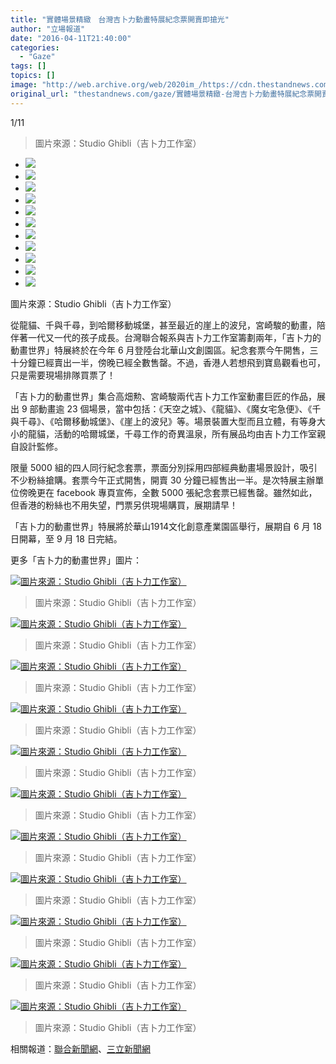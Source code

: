 ```yaml
---
title: "實體場景精緻　台灣吉卜力動畫特展紀念票開賣即搶光"
author: "立場報道"
date: "2016-04-11T21:40:00"
categories:
  - "Gaze"
tags: []
topics: []
image: "http://web.archive.org/web/2020im_/https://cdn.thestandnews.com/media/photos/gallery/70/cache/494131-XXL_YkiTl_300x200cropcenter.jpg"
original_url: "thestandnews.com/gaze/實體場景精緻-台灣吉卜力動畫特展紀念票開賣即搶光"
---
```

[](#)[](#)

[](#)1/11[](#)

> 圖片來源：Studio Ghibli（吉卜力工作室）

*   ![](http://web.archive.org/web/2020im_/https://cdn.thestandnews.com/media/photos/gallery/70/cache/494131-XXL_YkiTl_300x200cropcenter.jpg)
*   ![](http://web.archive.org/web/2020im_/https://cdn.thestandnews.com/media/photos/gallery/70/cache/494135-XXL_JqXAA_300x200cropcenter.jpg)
*   ![](http://web.archive.org/web/2020im_/https://cdn.thestandnews.com/media/photos/gallery/70/cache/494137-XXL_CQMpK_300x200cropcenter.jpg)
*   ![](http://web.archive.org/web/2020im_/https://cdn.thestandnews.com/media/photos/gallery/70/cache/494124-XXL_DutXL_300x200cropcenter.jpg)
*   ![](http://web.archive.org/web/2020im_/https://cdn.thestandnews.com/media/photos/gallery/70/cache/494120-XXL_jzaL9_300x200cropcenter.jpg)
*   ![](http://web.archive.org/web/2020im_/https://cdn.thestandnews.com/media/photos/gallery/70/cache/494123-XXL_FDi4L_300x200cropcenter.jpg)
*   ![](http://web.archive.org/web/2020im_/https://cdn.thestandnews.com/media/photos/gallery/70/cache/494118-XXL_NqYWf_300x200cropcenter.jpg)
*   ![](http://web.archive.org/web/2020im_/https://cdn.thestandnews.com/media/photos/gallery/70/cache/494117-XXL_SuGND_300x200cropcenter.jpg)
*   ![](http://web.archive.org/web/2020im_/https://cdn.thestandnews.com/media/photos/gallery/70/cache/494119-XXL_gl0Y2_300x200cropcenter.jpg)
*   ![](http://web.archive.org/web/2020im_/https://cdn.thestandnews.com/media/photos/gallery/70/cache/494127-XXL_zUoEG_300x200cropcenter.jpg)
*   ![](http://web.archive.org/web/2020im_/https://cdn.thestandnews.com/media/photos/gallery/70/cache/494138-XXL_f3F9a_300x200cropcenter.jpg)

圖片來源：Studio Ghibli（吉卜力工作室）

從龍貓、千與千尋，到哈爾移動城堡，甚至最近的崖上的波兒，宮崎駿的動畫，陪伴著一代又一代的孩子成長。台灣聯合報系與吉卜力工作室籌劃兩年，「吉卜力的動畫世界」特展終於在今年 6 月登陸台北華山文創園區。紀念套票今午開售，三十分鐘已經賣出一半，傍晚已經全數售罄。不過，香港人若想飛到寶島觀看也可，只是需要現場排隊買票了！

「吉卜力的動畫世界」集合高畑勲、宮崎駿兩代吉卜力工作室動畫巨匠的作品，展出 9 部動畫逾 23 個場景，當中包括：《天空之城》、《龍貓》、《魔女宅急便》、《千與千尋》、《哈爾移動城堡》、《崖上的波兒》等。場景裝置大型而且立體，有等身大小的龍貓，活動的哈爾城堡，千尋工作的奇異溫泉，所有展品均由吉卜力工作室親自設計監修。

限量 5000 組的四人同行紀念套票，票面分別採用四部經典動畫場景設計，吸引不少粉絲搶購。套票今午正式開售，開賣 30 分鐘已經售出一半。是次特展主辦單位傍晚更在 facebook 專頁宣佈，全數 5000 張紀念套票已經售罄。雖然如此，但香港的粉絲也不用失望，門票另供現場購買，展期請早！

「吉卜力的動畫世界」特展將於華山1914文化創意產業園區舉行，展期自 6 月 18 日開幕，至 9 月 18 日完結。

更多「吉卜力的動畫世界」圖片：

[![圖片來源：Studio Ghibli（吉卜力工作室）](http://web.archive.org/web/2020im_/https://cdn.thestandnews.com/media/photos/cache/1_zT3hl_1200x0.jpg)](http://web.archive.org/web/20210629032649/https://cdn.thestandnews.com/media/photos/cache/1_zT3hl_1200x0.jpg)

> 圖片來源：Studio Ghibli（吉卜力工作室）

[![圖片來源：Studio Ghibli（吉卜力工作室）](http://web.archive.org/web/2020im_/https://cdn.thestandnews.com/media/photos/cache/2_bhD4r_1200x0.jpg)](http://web.archive.org/web/20210629032649/https://cdn.thestandnews.com/media/photos/cache/2_bhD4r_1200x0.jpg)

> 圖片來源：Studio Ghibli（吉卜力工作室）

[![圖片來源：Studio Ghibli（吉卜力工作室）](http://web.archive.org/web/2020im_/https://cdn.thestandnews.com/media/photos/cache/3_MHfV7_1200x0.jpg)](http://web.archive.org/web/20210629032649/https://cdn.thestandnews.com/media/photos/cache/3_MHfV7_1200x0.jpg)

> 圖片來源：Studio Ghibli（吉卜力工作室）

[![圖片來源：Studio Ghibli（吉卜力工作室）](http://web.archive.org/web/2020im_/https://cdn.thestandnews.com/media/photos/cache/4_cUfWa_1200x0.jpg)](http://web.archive.org/web/20210629032649/https://cdn.thestandnews.com/media/photos/cache/4_cUfWa_1200x0.jpg)

> 圖片來源：Studio Ghibli（吉卜力工作室）

[![圖片來源：Studio Ghibli（吉卜力工作室）](http://web.archive.org/web/2020im_/https://cdn.thestandnews.com/media/photos/cache/5_sFjrA_1200x0.jpg)](http://web.archive.org/web/20210629032649/https://cdn.thestandnews.com/media/photos/cache/5_sFjrA_1200x0.jpg)

> 圖片來源：Studio Ghibli（吉卜力工作室）

[![圖片來源：Studio Ghibli（吉卜力工作室）](http://web.archive.org/web/2020im_/https://cdn.thestandnews.com/media/photos/cache/6_tf9f1_1200x0.jpg)](http://web.archive.org/web/20210629032649/https://cdn.thestandnews.com/media/photos/cache/6_tf9f1_1200x0.jpg)

> 圖片來源：Studio Ghibli（吉卜力工作室）

[![圖片來源：Studio Ghibli（吉卜力工作室）](http://web.archive.org/web/2020im_/https://cdn.thestandnews.com/media/photos/cache/7_fFuNQ_1200x0.jpg)](http://web.archive.org/web/20210629032649/https://cdn.thestandnews.com/media/photos/cache/7_fFuNQ_1200x0.jpg)

> 圖片來源：Studio Ghibli（吉卜力工作室）

[![圖片來源：Studio Ghibli（吉卜力工作室）](http://web.archive.org/web/2020im_/https://cdn.thestandnews.com/media/photos/cache/8_9FJww_1200x0.jpg)](http://web.archive.org/web/20210629032649/https://cdn.thestandnews.com/media/photos/cache/8_9FJww_1200x0.jpg)

> 圖片來源：Studio Ghibli（吉卜力工作室）

[![圖片來源：Studio Ghibli（吉卜力工作室）](http://web.archive.org/web/2020im_/https://cdn.thestandnews.com/media/photos/cache/9_pi9bR_1200x0.jpg)](http://web.archive.org/web/20210629032649/https://cdn.thestandnews.com/media/photos/cache/9_pi9bR_1200x0.jpg)

> 圖片來源：Studio Ghibli（吉卜力工作室）

[![圖片來源：Studio Ghibli（吉卜力工作室）](http://web.archive.org/web/2020im_/https://cdn.thestandnews.com/media/photos/cache/10_aK8Uo_1200x0.jpg)](http://web.archive.org/web/20210629032649/https://cdn.thestandnews.com/media/photos/cache/10_aK8Uo_1200x0.jpg)

> 圖片來源：Studio Ghibli（吉卜力工作室）

[![圖片來源：Studio Ghibli（吉卜力工作室）](http://web.archive.org/web/2020im_/https://cdn.thestandnews.com/media/photos/cache/11_Is60y_1200x0.jpg)](http://web.archive.org/web/20210629032649/https://cdn.thestandnews.com/media/photos/cache/11_Is60y_1200x0.jpg)

> 圖片來源：Studio Ghibli（吉卜力工作室）

相關報道：[聯合新聞網](http://web.archive.org/web/20210629032649/https://video.udn.com/news/471055)、[三立新聞網](http://web.archive.org/web/20210629032649/http://www.setn.com/News.aspx?NewsID=137083)